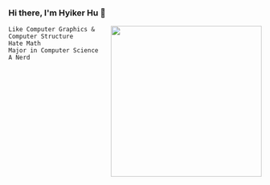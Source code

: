 ### Hi there, I'm Hyiker Hu 👋


<img align="right" src="https://github-readme-stats.vercel.app/api/top-langs/?username=Hyiker&layout=compact" width='300"' />

```
Like Computer Graphics & Computer Structure
Hate Math
Major in Computer Science
A Nerd
```
